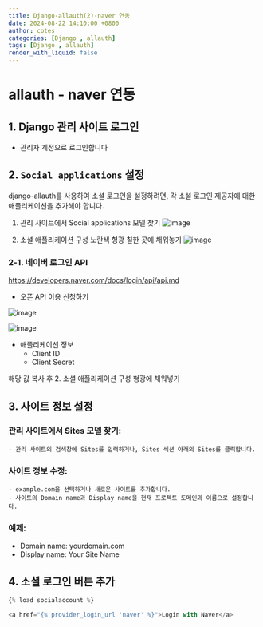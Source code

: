```yaml
---
title: Django-allauth(2)-naver 연동 
date: 2024-08-22 14:10:00 +0800
author: cotes
categories: [Django , allauth]
tags: [Django , allauth]
render_with_liquid: false
---
```


# allauth - naver 연동

## 1. Django 관리 사이트 로그인
- 관리자 계정으로 로그인합니다

## 2. ```Social applications``` 설정
django-allauth를 사용하여 소셜 로그인을 설정하려면, 각 소셜 로그인 제공자에 대한 애플리케이션을 추가해야 합니다.

1. 관리 사이트에서 Social applications 모델 찾기
![image](https://github.com/user-attachments/assets/abb37f03-696b-48dd-b2ab-6127149f0369)

2. 소셜 애플리케이션 구성
노란색 형광 칠한 곳에 채워놓기
![image](https://github.com/user-attachments/assets/9cd6cbc7-67cb-41e5-9680-4f2d2b9041a6)

### 2-1. 네이버 로그인 API

https://developers.naver.com/docs/login/api/api.md
- 오픈 API 이용 신청하기

![image](https://github.com/user-attachments/assets/81dfb277-4002-465f-9d3a-7c1811470232)

![image](https://github.com/user-attachments/assets/70314aed-16b7-454d-8325-2a1211833938)

- 애플리케이션 정보
    - Client ID 
    - Client Secret

해당 값 복사 후
2. 소셜 애플리케이션 구성 형광에 채워넣기

## 3. 사이트 정보 설정

### 관리 사이트에서 Sites 모델 찾기:
    - 관리 사이트의 검색창에 Sites를 입력하거나, Sites 섹션 아래의 Sites를 클릭합니다.

### 사이트 정보 수정:
    - example.com을 선택하거나 새로운 사이트를 추가합니다.
    - 사이트의 Domain name과 Display name을 현재 프로젝트 도메인과 이름으로 설정합니다.

### 예제:
- Domain name: yourdomain.com
- Display name: Your Site Name

## 4. 소셜 로그인 버튼 추가
```python
{% load socialaccount %}

<a href="{% provider_login_url 'naver' %}">Login with Naver</a>
```